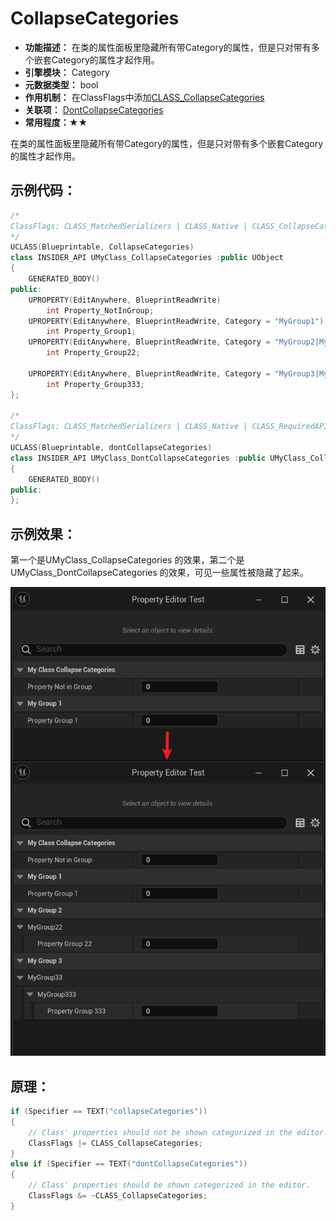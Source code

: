 # CollapseCategories

- **功能描述：**  在类的属性面板里隐藏所有带Category的属性，但是只对带有多个嵌套Category的属性才起作用。
- **引擎模块：** Category
- **元数据类型：** bool
- **作用机制：** 在ClassFlags中添加[CLASS_CollapseCategories](../../../../Flags/EClassFlags/CLASS_CollapseCategories.md)
- **关联项：** [DontCollapseCategories](../DontCollapseCategories.md)
- **常用程度：★★**

在类的属性面板里隐藏所有带Category的属性，但是只对带有多个嵌套Category的属性才起作用。

## 示例代码：

```cpp
/*
ClassFlags: CLASS_MatchedSerializers | CLASS_Native | CLASS_CollapseCategories | CLASS_RequiredAPI | CLASS_TokenStreamAssembled | CLASS_Intrinsic | CLASS_Constructed
*/
UCLASS(Blueprintable, CollapseCategories)
class INSIDER_API UMyClass_CollapseCategories :public UObject
{
	GENERATED_BODY()
public:
	UPROPERTY(EditAnywhere, BlueprintReadWrite)
		int Property_NotInGroup;
	UPROPERTY(EditAnywhere, BlueprintReadWrite, Category = "MyGroup1")
		int Property_Group1;
	UPROPERTY(EditAnywhere, BlueprintReadWrite, Category = "MyGroup2|MyGroup22")
		int Property_Group22;

	UPROPERTY(EditAnywhere, BlueprintReadWrite, Category = "MyGroup3|MyGroup33|MyGroup333")
		int Property_Group333;
};

/*
ClassFlags: CLASS_MatchedSerializers | CLASS_Native | CLASS_RequiredAPI | CLASS_TokenStreamAssembled | CLASS_Intrinsic | CLASS_Constructed
*/
UCLASS(Blueprintable, dontCollapseCategories)
class INSIDER_API UMyClass_DontCollapseCategories :public UMyClass_CollapseCategories
{
	GENERATED_BODY()
public:
};
```

## 示例效果：

第一个是UMyClass_CollapseCategories 的效果，第二个是UMyClass_DontCollapseCategories 的效果，可见一些属性被隐藏了起来。

![Untitled](Untitled.png)

## 原理：

```cpp
if (Specifier == TEXT("collapseCategories"))
{
	// Class' properties should not be shown categorized in the editor.
	ClassFlags |= CLASS_CollapseCategories;
}
else if (Specifier == TEXT("dontCollapseCategories"))
{
	// Class' properties should be shown categorized in the editor.
	ClassFlags &= ~CLASS_CollapseCategories;
}
```